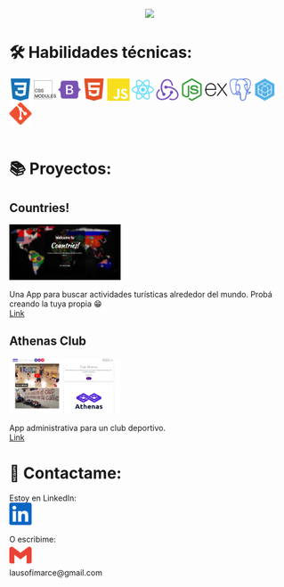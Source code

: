 <p align='center'>
  <img src='https://www.bleepstatic.com/content/hl-images/2018/07/13/GitHub-logo.png' />
</p>

# 🛠 Habilidades técnicas:
<div>
  <img height='40' width='40' src='./Logos/css3.svg' title='CSS' alt='css'/>
  <img height='40' width='40' src='./Logos/cssmodules.svg' title='CSS modules' alt='cssModules'/>
  <img height='40' width='40' src='./Logos/bootstrap.svg' title='Bootstrap' alt='bootstrap'/>
  <img height='40' width='40' src='./Logos/html5.svg' title='HTML 5' alt='html5'/>
  <img height='40' width='40' src='./Logos/javascript.svg' title='JavaScript' alt='javascript'/>
  <img height='40' width='40' src='./Logos/react.svg' title='ReactJs' alt='react'/>
  <img height='40' width='40' src='./Logos/redux.svg' title='Redux' alt='redux'/>
  <img height='40' width='40' src='./Logos/nodedotjs.svg' title='Node.js' alt='nodeJs'/>
  <img height='40' width='40' src='./Logos/express.svg' title='Express.js' alt='express'/>
  <img height='40' width='40' src='./Logos/postgresql.svg' title='PostgreSQL' alt='postgres'/>
  <img height='40' width='40' src='./Logos/sequelize.svg' title='Sequelize' alt='sequelize'/>
  <img height='40' width='40' src='./Logos/git.svg' title='Git' alt='git'/>
</div>
<br>

# 📚 Proyectos:
<div>

  ## Countries!
  <p>
    <img height='100' width='200' src='./Imagenes/LandingPI.png' />
  </p>
  <p>
    Una App para buscar actividades turísticas alrededor del mundo.
    Probá creando la tuya propia 😁 <br>
    <a href='https://countriesaroundtheworld.netlify.app/'>Link</a>
  </p>

  ## Athenas Club
  <p>
    <img height='100' width='200' src='./Imagenes/LandingPF.png' />
  </p>
  <p>
    App administrativa para un club deportivo.<br>
    <a href='https://github.com/MATarg81/proyecto-final'>Link</a>
  </p>
</div>

# 📎 Contactame:
<p>
  Estoy en LinkedIn: <br>
  <a href='https://www.bleepstatic.com/content/hl-images/2018/07/13/GitHub-logo.png'>
    <img height='40' width='40' src='./Logos/linkedin.svg' title='LinkedIn' alt='linkedin'/>
  </a>
</p>
<p>
  O escribime: <br>
  <img height='40' width='40' src='./Logos/gmail.svg'/> <br>
   lausofimarce@gmail.com
</p>
<!--
**Azrux/Azrux** is a ✨ _special_ ✨ repository because its `README.md` (this file) appears on your GitHub profile.

Here are some ideas to get you started:

- 🔭 I’m currently working on ...
- 🌱 I’m currently learning ...
- 👯 I’m looking to collaborate on ...
- 🤔 I’m looking for help with ...
- 💬 Ask me about ...
- 📫 How to reach me: ...
- 😄 Pronouns: ...
- ⚡ Fun fact: ...
-->
